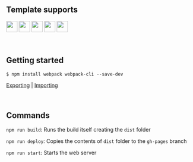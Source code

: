 ## Template supports
<p align="left">
  <img src="https://img.shields.io/badge/-JavaScript-000?&logo=JavaScript" height="30" />
  <img src="https://img.shields.io/badge/-HTML5-000?&logo=html5" height="30" />
  <img src="https://img.shields.io/badge/-CSS3-000?&logo=css3" height="30" />
  <img src="https://img.shields.io/badge/-npm-000?&logo=npm" height="30" />
  <img src="https://img.shields.io/badge/-Webpack-000?&logo=webpack" height="30" />
</p>

<br> <!-- Adjust the number of <br> tags to increase spacing -->

## Getting started 
```shell
$ npm install webpack webpack-cli --save-dev
```

[Exporting](https://developer.mozilla.org/en-US/docs/web/javascript/reference/statements/export) | [Importing](https://developer.mozilla.org/en-US/docs/Web/JavaScript/Reference/Statements/import)

<br>

## Commands
`npm run build`: Runs the build itself creating the `dist` folder

`npm run deploy`: Copies the contents of `dist` folder to the `gh-pages` branch

`npm run start`: Starts the web server
